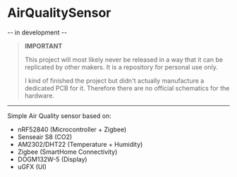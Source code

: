 # AirQualitySensor

-- in development --

> **IMPORTANT**
>
> This project will most likely never be released in a way that it can be replicated by other makers.
> It is a repository for personal use only.
> 
> I kind of finished the project but didn't actually manufacture a dedicated PCB for it. Therefore there
> are no official schematics for the hardware.

---

Simple Air Quality sensor based on:

-   nRF52840 (Microcontroller + Zigbee)
-   Senseair S8 (CO2)
-   AM2302/DHT22 (Temperature + Humidity)
-   Zigbee (SmartHome Connectivity)
-   DOGM132W-5 (Display)
-   uGFX (UI)

